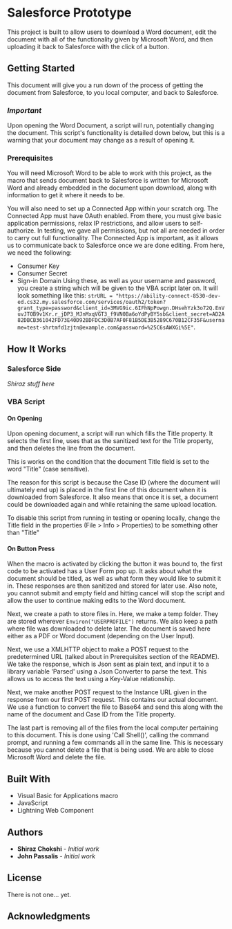 # Salesforce Prototype

This project is built to allow users to download a Word document, edit the document with all of the functionality given by Microsoft Word, and then uploading it back to Salesforce with the click of a button.

## Getting Started

This document will give you a run down of the process of getting the document from Salesforce, to you local computer, and back to Salesforce. 

### *Important*

Upon opening the Word Document, a script will run, potentially changing the document. This script's functionality is detailed down below, but this is a warning that your document may change as a result of opening it.

### Prerequisites

You will need Microsoft Word to be able to work with this project, as the macro that sends document back to Salesforce is written for Microsoft Word and already embedded in the document upon download, along with information to get it where it needs to be.

You will also need to set up a Connected App within your scratch org. The Connected App must have OAuth enabled. From there, you must give basic application permissions, relax IP restrictions, and allow users to self-authorize. In testing, we gave all permissions, but not all are needed in order to carry out full functionality. The Connected App is important, as it allows us to communicate back to Salesforce once we are done editing. From here, we need the following:
* Consumer Key
* Consumer Secret
* Sign-in Domain
Using these, as well as your username and password, you create a string which will be given to the VBA script later on. It will look something like this: `strURL = "https://ability-connect-8530-dev-ed.cs32.my.salesforce.com/services/oauth2/token?grant_type=password&client_id=3MVG9ic.6IFhNpPowgn.DHsehYzk3o72Q.EnVuvJTOB9v1Kr.r_jDP3_MJnMxqVGT3_f9VN0Ba6oYdPyBY5sb&client_secret=AD2A82DBCB361042FD73E40D92BDFDC3D0B7AF0F81B5DE3B5289C670B12CF35F&username=test-shrtmfd1zjtn@example.com&password=%25C6sAWXGi%5E"`.

## How It Works

### Salesforce Side

*Shiraz stuff here*

### VBA Script

#### On Opening 

Upon opening document, a script will run which fills the Title property. It selects the first line, uses that as the sanitized  text for the Title property, and then deletes the line from the document. 

This is works on the condition that the document Title field is set to the word "Title" (case sensitive). 

The reason for this script is because the Case ID (where the document will ultimately end up) is placed in the first line of this document when it is downloaded from Salesforce. It also means that once it is set, a document could be downloaded again and while retaining the same upload location.

To disable this script from running in testing or opening locally, change the Title field in the properties (File > Info > Properties) to be something other than "Title"

#### On Button Press

When the macro is activated by clicking the button it was bound to, the first code to be activated has a User Form pop up. It asks about what the document should be titled, as well as what form they would like to submit it in. These responses are then sanitized and stored for later use. Also note, you cannot submit and empty field and hitting cancel will stop the script and allow the user to continue making edits to the Word document.

Next, we create a path to store files in. Here, we make a temp folder. They are stored wherever `Environ("USERPROFILE")` returns. We also keep a path where file was downloaded to delete later. The document is saved here either as a PDF or Word document (depending on the User Input).

Next, we use a XMLHTTP object to make a POST request to the predetermined URL (talked about in Prerequisites section of the README). We take the response, which is Json sent as plain text, and input it to a library variable 'Parsed' using a Json Converter to parse the text. This allows us to access the text using a Key-Value relationship. 

Next, we make another POST request to the Instance URL given in the response from our first POST request. This contains our actual document. We use a function to convert the file to Base64 and send this along with the name of the document and Case ID from the Title property.

The last part is removing all of the files from the local computer pertaining to this document. This is done using 'Call Shell()', calling the command prompt, and running a few commands all in the same line. This is necessary because you cannot delete a file that is being used. We are able to close Microsoft Word and delete the file.

## Built With

* Visual Basic for Applications macro
* JavaScript
* Lightning Web Component

## Authors

* **Shiraz Chokshi** - *Initial work*
* **John Passalis** - *Initial work* 

## License

There is not one... yet.

## Acknowledgments
